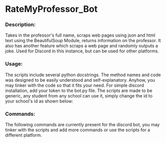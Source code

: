 # RateMyProfessor_Bot

### Description:
Takes in the professor's full name, scraps web pages using json and html text using the BeautifulSoup Module, returns information on the professor. It also has another feature which scraps a web page and randomly outputs a joke. Used for Discord in this instance, but can be used for other platforms. 

### Usage:
The scripts include several python docstrings. The method names and code was designed to be easily understood and self-explanatory. Anyhow, you may tinker with the code so that it fits your need. For simple discord installation, add your token to the bot.py file. The scripts are made to be generic, any student from any school can use it, simply change the id to your school's id as shown below:




### Commands:
The following commands are currently present for the discord bot, you may tinker with the scripts and add more commands or use the scripts for a different platform.

